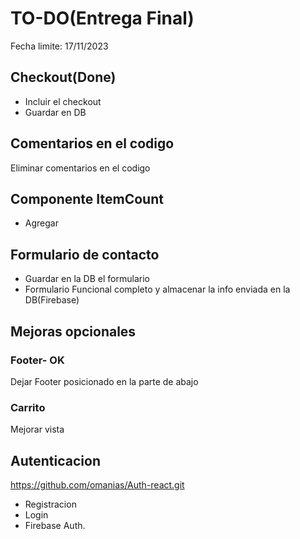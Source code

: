 # TO-DO(Entrega Final)
Fecha limite: 17/11/2023

## Checkout(Done)
- Incluir el checkout 
- Guardar en DB


## Comentarios en el codigo
Eliminar comentarios en el codigo

## Componente ItemCount
- Agregar


## Formulario de contacto
- Guardar en la DB el formulario
- Formulario Funcional completo y almacenar la info enviada en la DB(Firebase)

## Mejoras opcionales

### Footer- OK
Dejar Footer posicionado en la parte de abajo

### Carrito
Mejorar vista

## Autenticacion 
https://github.com/omanias/Auth-react.git
- Registracion
- Login
- Firebase Auth.